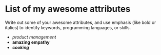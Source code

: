# List of my awesome attributes

Write out some of your awesome attributes, and use emphasis (like bold or italics) to identify keywords, programming languages, or skills. 

- *product management*
- **amazing empathy**
- ___cooking___
